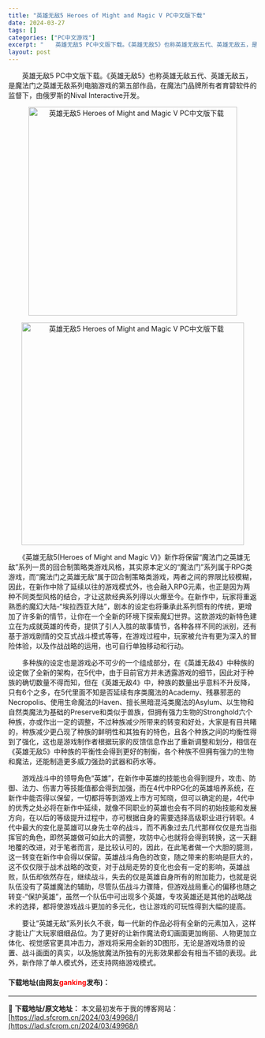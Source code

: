 ```yaml
---
title: "英雄无敌5 Heroes of Might and Magic V PC中文版下载"
date: 2024-03-27
tags: []
categories: ["PC中文游戏"]
excerpt: "　　英雄无敌5 PC中文版下载。《英雄无敌5》也称英雄无敌五代、英雄无敌五，是魔法门之英雄无敌系列电脑游戏的第五部作品，在魔法门品牌所有者育碧软件的监督下，由俄罗斯的Nival Interactive开发。 　　《英雄无敌5(Heroes of Might and Magic V)》新作将保留&amp;ld&hellip;"
layout: post
---
```


 <p>　　英雄无敌5 PC中文版下载。《英雄无敌5》也称英雄无敌五代、英雄无敌五，是魔法门之英雄无敌系列电脑游戏的第五部作品，在魔法门品牌所有者育碧软件的监督下，由俄罗斯的Nival Interactive开发。</p> <p align="center"><img align="" border="0" src="https://lad.sfcrom.cn/wp-content/uploads/2024/03/20240327_66037a64353f4.webp" width="423" alt="英雄无敌5 Heroes of Might and Magic V PC中文版下载" /></p> <p align="center"><img align="" border="0" src="https://lad.sfcrom.cn/wp-content/uploads/2024/03/20240327_66037a649709d.webp" width="451" alt="英雄无敌5 Heroes of Might and Magic V PC中文版下载" /></p> <p>　　《英雄无敌5(Heroes of Might and Magic V)》新作将保留&ldquo;魔法门之英雄无敌&rdquo;系列一贯的回合制策略类游戏风格，其实原本定义的&ldquo;魔法门&rdquo;系列属于RPG类游戏，而&ldquo;魔法门之英雄无敌&rdquo;属于回合制策略类游戏，两者之间的界限比较模糊，因此，在新作中除了延续以往的游戏模式外，也会融入RPG元素，也正是因为两种不同类型风格的结合，才让这款经典系列得以火爆至今。在新作中，玩家将重返熟悉的魔幻大陆-&ldquo;埃拉西亚大陆&rdquo;，剧本的设定也将秉承此系列惯有的传统，更增加了许多新的情节，让你在一个全新的环境下探索魔幻世界。这款游戏的新特色建立在为成就英雄的传奇，提供了引人入胜的故事情节，各种各样不同的派别，还有基于游戏剧情的交互式战斗模式等等，在游戏过程中，玩家被允许有更为深入的冒险体验，以及作战战略的运用，也可自行单独移动和行动。</p> <p>　　多种族的设定也是游戏必不可少的一个组成部分，在《英雄无敌4》中种族的设定做了全新的架构，在5代中，由于目前官方并未透露游戏的细节，因此对于种族的确切数量不得而知，但在《英雄无敌4》中，种族的数量出乎意料不升反降，只有6个之多，在5代里面不知是否延续有序类魔法的Academy、残暴邪恶的Necropolis、使用生命魔法的Haven、擅长黑暗混沌类魔法的Asylum、以生物和自然类魔法为基础的Preserve和类似于兽族，但拥有强力生物的Stronghold六个种族，亦或作出一定的调整，不过种族减少所带来的转变和好处，大家是有目共睹的，种族减少更凸现了种族的鲜明性和其独有的特色，且各个种族之间的均衡性得到了强化，这也是游戏制作者根据玩家的反馈信息作出了重新调整和划分，相信在《英雄无敌5》中种族的平衡性会得到更好的制衡，各个种族不但拥有强力的生物和魔法，还能制造更多威力强劲的武器和药水等。</p> <p>　　游戏战斗中的领导角色&ldquo;英雄&rdquo;，在新作中英雄的技能也会得到提升，攻击、防御、法力、伤害力等技能值都会得到加强，而在4代中RPG化的英雄培养系统，在新作中能否得以保留，一切都将等到游戏上市方可知晓，但可以确定的是，4代中的优秀之处必将在新作中延续，就像不同职业的英雄也会有不同的初始技能和发展方向，在以后的等级提升过程中，亦可根据自身的需要选择高级职业进行转职。4代中最大的变化是英雄可以身先士卒的战斗，而不再象过去几代那样仅仅是充当指挥官的角色，即然英雄做可如此大的调整，攻防中心也就将会得到转换，这一天翻地覆的改进，对于笔者而言，是比较认可的，因此，在此笔者做一个大胆的臆测，这一转变在新作中会得以保留。英雄战斗角色的改变，随之带来的影响是巨大的，这不仅仅限于战术战略的改变，对于战局走势的变化也会有一定的影响，英雄战败，队伍却依然存在，继续战斗，失去的仅是英雄自身所有的附加能力，也就是说队伍没有了英雄魔法的辅助，尽管队伍战斗力骤降，但游戏战局重心的偏移也随之转变-&ldquo;保护英雄&rdquo;，虽然一个队伍中可出现多个英雄，专攻英雄还是其他的战略战术的选择，都将使游戏战斗更加的多元化，也让游戏的可玩性得到大幅的提高。</p> <p>　　要让&ldquo;英雄无敌&rdquo;系列长久不衰，每一代新的作品必将有全新的元素加入，这样才能让广大玩家细细品位。为了更好的让新作魔法奇幻画面更加绚丽、人物更加立体化、视觉感官更具冲击力，游戏将采用全新的3D图形，无论是游戏场景的设置、战斗画面的真实，以及施放魔法所独有的光影效果都会有相当不错的表现。此外，新作除了单人模式外，还支持网络游戏模式。</p> <p><h4>下载地址(由网友<font color="red">ganking</font>发布)：</h4></p> 

---
📖 **下载地址/原文地址：** 本文最初发布于我的博客网站：[https://lad.sfcrom.cn/2024/03/49968/](https://lad.sfcrom.cn/2024/03/49968/)

